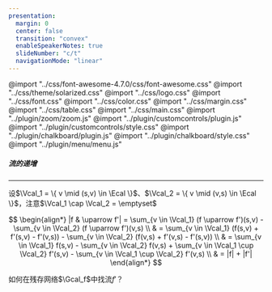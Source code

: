 ```yaml
---
presentation:
  margin: 0
  center: false
  transition: "convex"
  enableSpeakerNotes: true
  slideNumber: "c/t"
  navigationMode: "linear"
---
```


@import "../css/font-awesome-4.7.0/css/font-awesome.css"
@import "../css/theme/solarized.css"
@import "../css/logo.css"
@import "../css/font.css"
@import "../css/color.css"
@import "../css/margin.css"
@import "../css/table.css"
@import "../css/main.css"
@import "../plugin/zoom/zoom.js"
@import "../plugin/customcontrols/plugin.js"
@import "../plugin/customcontrols/style.css"
@import "../plugin/chalkboard/plugin.js"
@import "../plugin/chalkboard/style.css"
@import "../plugin/menu/menu.js"

<!-- slide data-notes="" -->

##### 流的递增

---

设$\Vcal_1 = \{ v \mid (s,v) \in \Ecal \}$、$\Vcal_2 = \{ v \mid (v,s) \in \Ecal \}$，注意$\Vcal_1 \cap \Vcal_2 = \emptyset$

<div class="top2"></div>

$$
\begin{align*}
    |f & \uparrow f'| = \sum_{v \in \Vcal_1} (f \uparrow f')(s,v) - \sum_{v \in \Vcal_2} (f \uparrow f')(v,s) \\
    & = \sum_{v \in \Vcal_1} (f(s,v) + f'(s,v) - f'(v,s)) - \sum_{v \in \Vcal_2} (f(v,s) + f'(v,s) - f'(s,v)) \\
    & = \sum_{v \in \Vcal_1} f(s,v) - \sum_{v \in \Vcal_2} f(v,s) + \sum_{v \in \Vcal_1 \cup \Vcal_2} f'(s,v) - \sum_{v \in \Vcal_1 \cup \Vcal_2} f'(v,s) \\
    & = |f| + |f'|
\end{align*}
$$

如何在残存网络$\Gcal_f$中找流$f'$？
